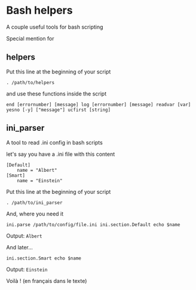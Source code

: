 # Bash helpers

A couple useful tools for bash scripting

Special mention for

## helpers

Put this line at the beginning of your script

`. /path/to/helpers`

and use these functions inside the script

`
end [errornumber] [message]
log [errornumber] [message]
readvar [var]
yesno [-y] ["message"]
ucfirst [string]
`

## ini_parser

A tool to read .ini config in bash scripts

let's say you have a .ini file with this content

```
[Default]
	name = "Albert"
[Smart]
	name = "Einstein"
```

Put this line at the beginning of your script

`. /path/to/ini_parser`

And, where you need it

`
ini.parse /path/to/config/file.ini
ini.section.Default
echo $name
`

Output: `Albert`

And later...

`
ini.section.Smart
echo $name
`

Output: `Einstein`

Voilà ! (en français dans le texte)

